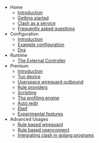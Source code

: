  * Home
    * [Introduction](./Home%3A-Introduction)
    * [Getting started](./Home%3A-Getting-started)
    * [Clash as a service](./Home%3A-Clash-as-a-service)
    * [Frequently asked questions](./Home%3A-Frequently-asked-questions)
  * Configuration
    * [Introduction](./Configuration%3A-Introduction)
    * [Example configuration](./Configuration%3A-Example-configuration)
    * [Dns](./Configuration%3A-Dns)
  * Runtime
    * [The External Controller](./Runtime%3A-The-External-Controller)
  * Premium
    * [Introduction](./Premium%3A-Introduction)
    * [Tun device](./Premium%3A-Tun-device)
    * [Userspace wireguard outbound](./Premium%3A-Userspace-wireguard-outbound)
    * [Rule providers](./Premium%3A-Rule-providers)
    * [Scripting](./Premium%3A-Scripting)
    * [The profiling engine](./Premium%3A-The-profiling-engine)
    * [Auto redir](./Premium%3A-Auto-redir)
    * [Ebpf](./Premium%3A-Ebpf)
    * [Experimental features](./Premium%3A-Experimental-features)
  * Advanced Usages
    * [Rule based wireguard](./Advanced-Usages%3A-Rule-based-wireguard)
    * [Rule based openconnect](./Advanced-Usages%3A-Rule-based-openconnect)
    * [Integrating clash in golang programs](./Advanced-Usages%3A-Integrating-clash-in-golang-programs)


[//]: # (generated by https://www.npmjs.com/package/github-wiki-sidebar)
